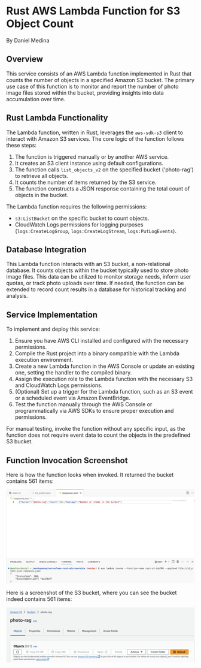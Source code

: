 # Rust AWS Lambda Function for S3 Object Count
By Daniel Medina

## Overview

This service consists of an AWS Lambda function implemented in Rust that counts the number of objects in a specified Amazon S3 bucket. The primary use case of this function is to monitor and report the number of photo image files stored within the bucket, providing insights into data accumulation over time.

## Rust Lambda Functionality

The Lambda function, written in Rust, leverages the `aws-sdk-s3` client to interact with Amazon S3 services. The core logic of the function follows these steps:

1. The function is triggered manually or by another AWS service.
2. It creates an S3 client instance using default configurations.
3. The function calls `list_objects_v2` on the specified bucket ('photo-rag') to retrieve all objects.
4. It counts the number of items returned by the S3 service.
5. The function constructs a JSON response containing the total count of objects in the bucket.

The Lambda function requires the following permissions:
- `s3:ListBucket` on the specific bucket to count objects.
- CloudWatch Logs permissions for logging purposes (`logs:CreateLogGroup`, `logs:CreateLogStream`, `logs:PutLogEvents`).

## Database Integration

This Lambda function interacts with an S3 bucket, a non-relational database. It counts objects within the bucket typically used to store photo image files. This data can be utilized to monitor storage needs, inform user quotas, or track photo uploads over time. If needed, the function can be extended to record count results in a database for historical tracking and analysis.

## Service Implementation

To implement and deploy this service:

1. Ensure you have AWS CLI installed and configured with the necessary permissions.
2. Compile the Rust project into a binary compatible with the Lambda execution environment.
3. Create a new Lambda function in the AWS Console or update an existing one, setting the handler to the compiled binary.
4. Assign the execution role to the Lambda function with the necessary S3 and CloudWatch Logs permissions.
5. (Optional) Set up a trigger for the Lambda function, such as an S3 event or a scheduled event via Amazon EventBridge.
6. Test the function manually through the AWS Console or programmatically via AWS SDKs to ensure proper execution and permissions.

For manual testing, invoke the function without any specific input, as the function does not require event data to count the objects in the predefined S3 bucket.

## Function Invocation Screenshot

Here is how the function looks when invoked. It returned the bucket contains 561 items:

![Lambda Function Invocation](lambda-invoked.png)

Here is a screenshot of the S3 bucket, where you can see the bucket indeed contains 561 items:

![S3 Bucket](s3-bucket.png)

